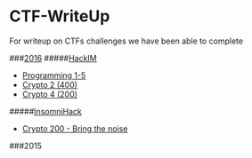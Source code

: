 # CTF-WriteUp
For writeup on CTFs challenges we have been able to complete

###[2016](2016/)
#####[HackIM](2016/HackIM/)
+ [Programming 1-5](2016/HackIM/Programming.md)
+ [Crypto 2 (400)](2016/HackIM/crypto-2.md)
+ [Crypto 4 (200)](2016/HackIM/crypto-4.md)

#####[InsomniHack](2016/Insomnihack/)
+ [Crypto 200 - Bring the noise](2016/Insomnihack/crypto/bring-the-noise-200.md)

###2015